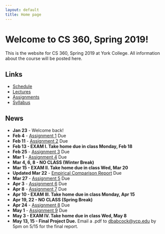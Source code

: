 ```yaml
---
layout: default
title: Home page
---
```


# Welcome to CS 360, Spring 2019!

This is the website for CS 360, Spring 2019 at York College.
All information about the course will be posted here.

## Links

* [Schedule](schedule/index.html)
* [Lectures](lectures/index.html)
* [Assignments](assign/index.html)
* [Syllabus](syllabus.html)

## News

* **Jan 23** - Welcome back!
* **Feb 4** - [Assignment 1](assign/assign01.html) Due
* **Feb 11** - [Assignment 2](assign/assign02.html) Due
* **Feb 13 - EXAM I. Take home due in class Monday, Feb 18**
* **Feb 25** - [Assignment 3](assign/assign03.html) Due
* **Mar 1** - [Assignment 4](assign/assign04.html) Due
* **Mar 4, 6, 8 - NO CLASS (Winter Break)**
* **Mar 15 - EXAM II. Take home due in class Wed, Mar 20**
* **Updated Mar 22** - [Empirical Comparison Report](assign/emp_comp.html) Due
* **Mar 27** - [Assignment 5](assign/assign05.html) Due
* **Apr 3** - [Assignment 6](assign/assign06.html) Due
* **Apr 8** - [Assignment 7](assign/assign07.html) Due
* **Apr 10 - EXAM III. Take home due in class Monday, Apr 15**
* **Apr 19, 22 - NO CLASS (Spring Break)**
* **Apr 24** - [Assignment 8](assign/assign08.html) Due
* **May 1** - [Assignment 9](assign/assign09.html) Due
* **May 3 - EXAM IV. Take home due in class Wed, May 8**
* **May 13, 15 - Final Project Due.** Email a .pdf to dbabcock@ycp.edu by 5pm on 5/15 for the final report.

